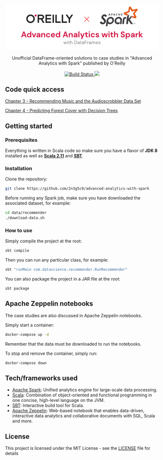 <div align="center">
  <img width="512" src="https://raw.githubusercontent.com/2n3g5c9/advanced-analytics-with-spark/master/img/banner.png" alt="advanced-analytics-with-spark">
</div>

<br />

<div align="center">Unofficial DataFrame-oriented solutions to case studies in "Advanced Analytics with Spark" published by O'Reilly</div>

<br />

<div align="center">
  <!-- Build Status -->
  <a href="https://circleci.com/gh/2n3g5c9/advanced-analytics-with-spark">
    <img src="https://circleci.com/gh/2n3g5c9/advanced-analytics-with-spark.svg?style=svg" alt="Build Status" />
  </a>
  <!-- Maintainability Status -->
  <a href="https://codeclimate.com/github/2n3g5c9/advanced-analytics-with-spark/maintainability">
    <img src="https://api.codeclimate.com/v1/badges/90d0d67a63d5e805693f/maintainability" />
  </a>
</div>

## Code quick access

[Chapter 3 - Recommending Music and the Audioscrobbler Data Set](https://github.com/2n3g5c9/advanced-analytics-with-spark/tree/master/src/main/scala/com/datascience/recommender)

[Chapter 4 - Predicting Forest Cover with Decision Trees](https://github.com/2n3g5c9/advanced-analytics-with-spark/tree/master/src/main/scala/com/datascience/rdf)

## Getting started

### Prerequisites

Everything is written in Scala code so make sure you have a flavor of **JDK 8** installed as well as **[Scala 2.11](https://www.scala-lang.org/)** and **[SBT](https://www.scala-sbt.org/)**.

### Installation

Clone the repository:

```bash
git clone https://github.com/2n3g5c9/advanced-analytics-with-spark
```

Before running any Spark job, make sure you have downloaded the associated dataset, for example:

```bash
cd data/recommender
./download-data.sh
```

### How to use

Simply compile the project at the root:

```bash
sbt compile
```

Then you can run any particular class, for example:

```bash
sbt "runMain com.datascience.recommender.RunRecommender"
```

You can also package the project in a JAR file at the root:

```bash
sbt package
```

## Apache Zeppelin notebooks

The case studies are also discussed in Apache Zeppelin notebooks.

Simply start a container:

```bash
docker-compose up -d
```

Remember that the data must be downloaded to run the notebooks.

To stop and remove the container, simply run:

```bash
docker-compose down
```

## Tech/frameworks used

- [Apache Spark](https://spark.apache.org/): Unified analytics engine for large-scale data processing.
- [Scala](https://www.scala-lang.org/): Combination of object-oriented and functional programming in one concise, high-level language on the JVM.
- [SBT](https://www.scala-sbt.org/): Interactive build tool for Scala.
- [Apache Zeppelin](https://zeppelin.apache.org/): Web-based notebook that enables data-driven, interactive data analytics and collaborative documents with SQL, Scala and more.

## License

This project is licensed under the MIT License - see the [LICENSE](LICENSE) file for details

